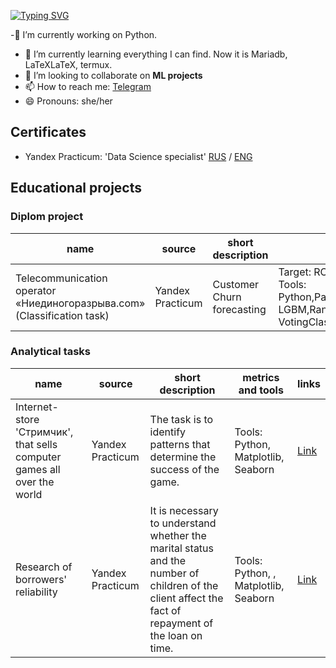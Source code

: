 [![Typing SVG](https://readme-typing-svg.demolab.com?font=Fira+Code&weight=600&size=40&pause=1000&color=C8F756&width=800&height=100&lines=Hi+there!+;Let's+start+our+acquaintance!+)](https://git.io/typing-svg)
<!--
**Vol4uk13/Vol4uk13** is a ✨ _special_ ✨ repository because its `README.md` (this file) appears on your GitHub profile.

Here are some ideas to get you started:-->

-🔭 I’m currently working on Python. 
- 🌱 I’m currently learning everything I can find. Now it is Mariadb, LaTeXLaTeX,  termux. 
- 👯 I’m looking to collaborate on **ML projects**
- 📫 How to reach me: [Telegram](https://t.me/VoL4uk13) 
- 😄 Pronouns: she/her

## Certificates

* Yandex Practicum: 'Data Science specialist' [RUS](https://github.com/Vol4uk13/Vol4uk13/blob/main/ff4c0bac-%D0%A0%D1%8B%D0%B6%D0%B0%D0%BA%D0%BE%D0%B2%D0%B0%20%D0%9C%D0%B0%D1%80%D0%B8%D1%8F%20%D0%9F%D0%B0%D0%B2%D0%BB%D0%BE%D0%B2%D0%BD%D0%B0_20232%D0%A6%D0%9F%D0%94%D0%A101045.pdf) / [ENG](https://github.com/Vol4uk13/Vol4uk13/blob/main/38465820-Ryzhakova%20Mariya_20232%D0%A6%D0%9F%D0%94%D0%A101045.pdf) 

## Educational projects

### Diplom project

| name | source | short description | metrics and tools | links |
| --- | --- | --- |  --- | --- |
| Telecommunication operator  «Ниединогоразрыва.com»  (Classification task) | Yandex  Practicum | Customer Churn forecasting | Target: ROC-AUC>0.85   Result: 0.93   Tools: Python,Pandas,Numpy,Optuna,Catboost,  LGBM,RandomizedSearchCV, Phik, VotingClassifier, Matplotlib,Seaborn | [Link](https://github.com/Vol4uk13/master/blob/master/Final_project/%D0%A4%D0%B8%D0%BD%D0%B0%D0%BB%D1%8C%D0%BD%D1%8B%D0%B9%20%D0%BF%D1%80%D0%BE%D0%B5%D0%BA%D1%82(%D0%9D%D0%B8%D0%B5%D0%B4%D0%B8%D0%BD%D0%BE%D0%B3%D0%BE%D1%80%D0%B0%D0%B7%D1%80%D1%8B%D0%B2%D0%B0.%D0%BA%D0%BE%D0%BC-%D0%BA%D0%BB%D0%B0%D1%81%D1%81%D0%B8%D1%84%D0%B8%D0%BA%D0%B0%D1%86%D0%B8%D1%8F).ipynb) |

### Analytical tasks

| name | source | short description | metrics and tools | links |
| --- | --- | --- |  --- | --- |
| Internet-store 'Стримчик',  that sells computer games all over the world | Yandex Practicum | The task is to identify patterns that determine the success of the game. | Tools: Python, Matplotlib, Seaborn | [Link](https://github.com/Vol4uk13/master/tree/master/Control_project-1) |
| Research of borrowers' reliability | Yandex Practicum | It is necessary to understand whether the marital status and the number of children of the client affect the fact of repayment of the loan on time. | Tools: Python, , Matplotlib, Seaborn | [Link](https://github.com/Vol4uk13/master/tree/master/Data_preprocessing) |
